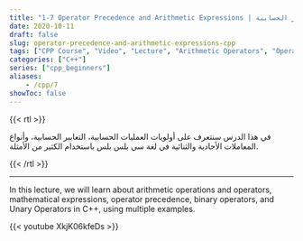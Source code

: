 ```yaml
---
title: "1-7 Operator Precedence and Arithmetic Expressions | أولويات العمليات والتعابير الحسابية"
date: 2020-10-11
draft: false
slug: operator-precedence-and-arithmetic-expressions-cpp
tags: ["CPP Course", "Video", "Lecture", "Arithmetic Operators", "Operator Precedence", "Arithmetic Expressions"]
categories: ["C++"]
series: ["cpp_beginners"]
aliases:
    - /cpp/7
showToc: false
---
```


{{< rtl >}}
<p>
في هذا الدرس سنتعرف على أولويات العمليات الحسابية، التعابير الحسابية، وأنواع المعاملات الأحادية والثنائية في لغة سي بلس بلس
باستخدام الكثير من الأمثلة.
</p>
{{< /rtl >}}

---

In this lecture, we will learn about arithmetic operations and operators, mathematical expressions, operator precedence,
binary operators, and Unary Operators in C++, using multiple examples.


{{< youtube XkjK06kfeDs >}}